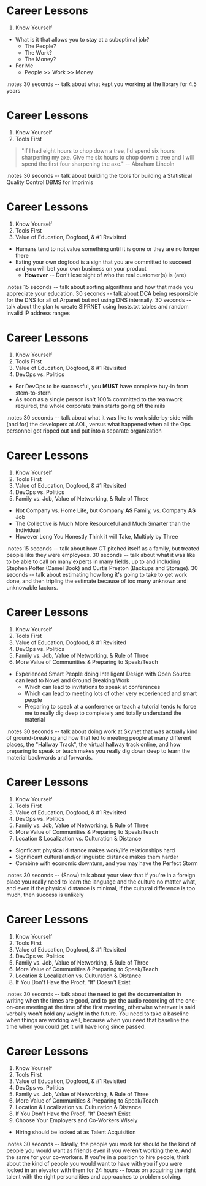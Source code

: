 # Career Lessons

1. Know Yourself

* What is it that allows you to stay at a suboptimal job?
    + The People?
    + The Work?
    + The Money?
* For Me
    + People >> Work >> Money

.notes 30 seconds -- talk about what kept you working at the library for
4.5 years

# Career Lessons

1. Know Yourself
1. Tools First

> "If I had eight hours to chop down a tree, I'd spend six hours
> sharpening my axe.  Give me six hours to chop down a tree and I
> will spend the first four sharpening the axe." -- Abraham Lincoln

.notes 30 seconds -- talk about building the tools for building a
Statistical Quality Control DBMS for Imprimis

# Career Lessons

1. Know Yourself
1. Tools First
1. Value of Education, Dogfood, & #1 Revisited

* Humans tend to not value something until it is gone or they are no longer there 
* Eating your own dogfood is a sign that you are committed to succeed and you will bet your own business on your product
    + __However__ -- Don't lose sight of who the real customer(s) is (are)

.notes 15 seconds -- talk about sorting algorithms and how that made you
appreciate your education.  30 seconds -- talk about DCA being responsible
for the DNS for all of Arpanet but not using DNS internally.  30 seconds --
talk about the plan to create SIPRNET using hosts.txt tables and random
invalid IP address ranges

# Career Lessons

1. Know Yourself
1. Tools First
1. Value of Education, Dogfood, & #1 Revisited
1. DevOps vs. Politics

* For DevOps to be successful, you __MUST__ have complete buy-in from stem-to-stern
* As soon as a single person isn't 100% committed to the teamwork required, the whole corporate train starts going off the rails

.notes 30 seconds -- talk about what it was like to work side-by-side with (and
for) the developers at AOL, versus what happened when all the Ops personnel
got ripped out and put into a separate organization

# Career Lessons

1. Know Yourself
1. Tools First
1. Value of Education, Dogfood, & #1 Revisited
1. DevOps vs. Politics
1. Family vs. Job, Value of Networking, & Rule of Three

* Not Company vs. Home Life, but Company __AS__ Family, vs. Company __AS__ Job
* The Collective is Much More Resourceful and Much Smarter than the Individual
* However Long You Honestly Think it will Take, Multiply by Three

.notes 15 seconds -- talk about how CT pitched itself as a family, but
treated people like they were employees.  30 seconds -- talk about what it
was like to be able to call on many experts in many fields, up to and
including Stephen Potter (Camel Book) and Curtis Preston (Backups and
Storage).  30 seconds -- talk about estimating how long it's going to take
to get work done, and then tripling the estimate because of too many
unknown and unknowable factors.

# Career Lessons

1. Know Yourself
1. Tools First
1. Value of Education, Dogfood, & #1 Revisited
1. DevOps vs. Politics
1. Family vs. Job, Value of Networking, & Rule of Three
1. More Value of Communities & Preparing to Speak/Teach

* Experienced Smart People doing Intelligent Design with Open Source can lead to Novel and Ground Breaking Work
    + Which can lead to invitations to speak at conferences
	- Which can lead to meeting lots of other very experienced and smart people
    + Preparing to speak at a conference or teach a tutorial tends to force me to really dig deep to completely and totally understand the material

.notes 30 seconds -- talk about doing work at Skynet that was actually
kind of ground-breaking and how that led to meeting people at many
different places, the "Hallway Track", the virtual hallway track online,
and how preparing to speak or teach makes you really dig down deep to
learn the material backwards and forwards.

# Career Lessons

1. Know Yourself
1. Tools First
1. Value of Education, Dogfood, & #1 Revisited
1. DevOps vs. Politics
1. Family vs. Job, Value of Networking, & Rule of Three
1. More Value of Communities & Preparing to Speak/Teach
1. Location & Localization vs. Culturation & Distance

* Signficant physical distance makes work/life relationships hard
* Significant cultural and/or linguistic distance makes them harder
* Combine with economic downturn, and you may have the Perfect Storm

.notes 30 seconds -- (Snow) talk about your view that if you're in a foreign
place you really need to learn the language and the culture no matter what, 
and even if the physical distance is minimal, if the cultural difference is
too much, then success is unlikely

# Career Lessons

1. Know Yourself
1. Tools First
1. Value of Education, Dogfood, & #1 Revisited
1. DevOps vs. Politics
1. Family vs. Job, Value of Networking, & Rule of Three
1. More Value of Communities & Preparing to Speak/Teach
1. Location & Localization vs. Culturation & Distance
1. If You Don't Have the Proof, "It" Doesn't Exist

.notes 30 seconds -- talk about the need to get the documentation in
writing when the times are good, and to get the audio recording of the
one-on-one meeting at the time of the first meeting, otherwise whatever is
said verbally won't hold any weight in the future.  You need to take a
baseline when things are working well, because when you need that baseline
the time when you could get it will have long since passed.

# Career Lessons

1. Know Yourself
1. Tools First
1. Value of Education, Dogfood, & #1 Revisited
1. DevOps vs. Politics
1. Family vs. Job, Value of Networking, & Rule of Three
1. More Value of Communities & Preparing to Speak/Teach
1. Location & Localization vs. Culturation & Distance
1. If You Don't Have the Proof, "It" Doesn't Exist
1. Choose Your Employers and Co-Workers Wisely

* Hiring should be looked at as Talent Acquisition

.notes 30 seconds -- Ideally, the people you work for should be the kind
of people you would want as friends even if you weren't working there.  And
the same for your co-workers.  If you're in a position to hire people, think
about the kind of people you would want to have with you if you were locked
in an elevator with them for 24 hours -- focus on acquiring the right talent
with the right personalities and approaches to problem solving.
